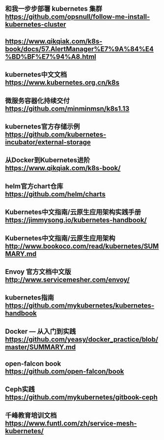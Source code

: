 和我一步步部署 kubernetes 集群  
https://github.com/opsnull/follow-me-install-kubernetes-cluster
---

https://www.qikqiak.com/k8s-book/docs/57.AlertManager%E7%9A%84%E4%BD%BF%E7%94%A8.html
---

kubernetes中文文档  
https://www.kubernetes.org.cn/k8s
---

微服务容器化持续交付  
https://github.com/minminmsn/k8s1.13
---

kubernetes官方存储示例  
https://github.com/kubernetes-incubator/external-storage
---

从Docker到Kubernetes进阶  
https://www.qikqiak.com/k8s-book/
---

helm官方chart仓库  
https://github.com/helm/charts
---

Kubernetes中文指南/云原生应用架构实践手册  
https://jimmysong.io/kubernetes-handbook/
---

Kubernetes中文指南/云原生应用架构  
http://www.bookoco.com/read/kubernetes/SUMMARY.md
---

Envoy 官方文档中文版  
http://www.servicemesher.com/envoy/
---

kubernetes指南  
https://github.com/mykubernetes/kubernetes-handbook
---

Docker — 从入门到实践  
https://github.com/yeasy/docker_practice/blob/master/SUMMARY.md
---

open-falcon book  
https://github.com/open-falcon/book
---

Ceph实践  
https://github.com/mykubernetes/gitbook-ceph
---

千峰教育培训文档  
https://www.funtl.com/zh/service-mesh-kubernetes/
---
